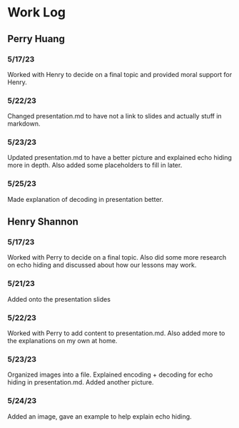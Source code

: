 # Work Log

## Perry Huang

### 5/17/23

Worked with Henry to decide on a final topic and provided moral support for Henry.

### 5/22/23

Changed presentation.md to have not a link to slides and actually stuff in markdown.

### 5/23/23

Updated presentation.md to have a better picture and explained echo hiding more in depth. Also added some placeholders to fill in later.

### 5/25/23

Made explanation of decoding in presentation better.


## Henry Shannon

### 5/17/23
Worked with Perry to decide on a final topic. Also did some more research on echo hiding and discussed about how our lessons may work.

### 5/21/23
Added onto the presentation slides

### 5/22/23
Worked with Perry to add content to presentation.md. Also added more to the explanations on my own at home.

### 5/23/23
Organized images into a file. Explained encoding + decoding for echo hiding in presentation.md. Added another picture.

### 5/24/23
Added an image, gave an example to help explain echo hiding.